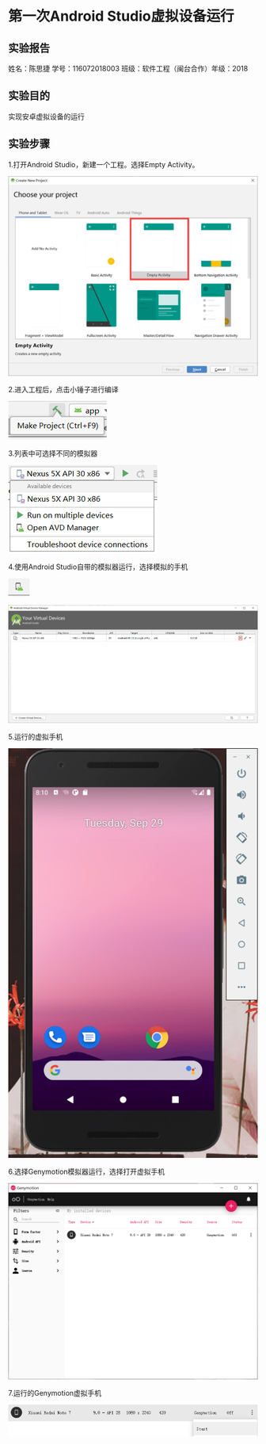 # **第一次Android Studio虚拟设备运行**

## 实验报告

姓名：陈思捷 学号：116072018003 班级：软件工程（闽台合作）年级：2018

## 实验目的

实现安卓虚拟设备的运行

## 实验步骤

1.打开Android Studio，新建一个工程。选择Empty Activity。

![1](https://github.com/fjnucsj/Test/blob/master/new.png)

2.进入工程后，点击小锤子进行编译

![2](https://github.com/fjnucsj/Test/blob/master/2.png)

3.列表中可选择不同的模拟器

![3](https://github.com/fjnucsj/Test/blob/master/3.png)

4.使用Android Studio自带的模拟器运行，选择模拟的手机

![4](https://github.com/fjnucsj/Test/blob/master/4.png)

![5](https://github.com/fjnucsj/Test/blob/master/5.png)

5.运行的虚拟手机

![ok](https://github.com/fjnucsj/Test/blob/master/p1_phone.png)

6.选择Genymotion模拟器运行，选择打开虚拟手机

![6](https://github.com/fjnucsj/Test/blob/master/6.png)

7.运行的Genymotion虚拟手机

![okk](https://github.com/fjnucsj/Test/blob/master/7.png)

